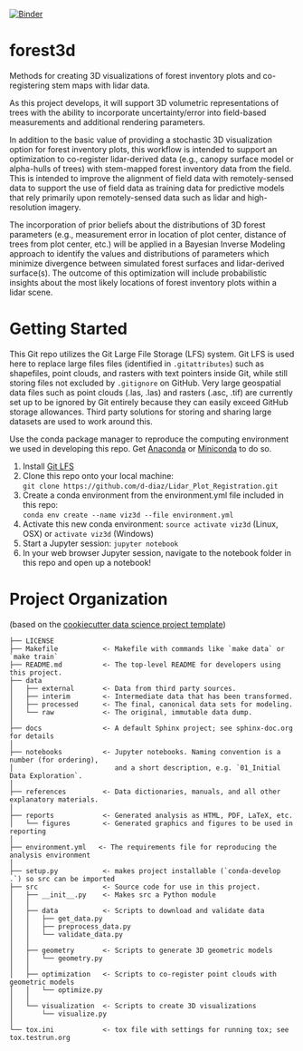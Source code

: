 [![Binder](https://mybinder.org/badge.svg)](https://mybinder.org/v2/gh/d-diaz/Lidar_Plot_Registration/master)

# forest3d
Methods for creating 3D visualizations of forest inventory plots and co-registering stem maps with lidar data.

As this project develops, it will support 3D volumetric representations of trees with the ability to incorporate uncertainty/error into field-based measurements and additional rendering parameters.

In addition to the basic value of providing a stochastic 3D visualization option for forest inventory plots, this workflow is intended to support an optimization to co-register lidar-derived data (e.g., canopy surface model or alpha-hulls of trees) with stem-mapped forest inventory data from the field. This is intended to improve the alignment of field data with remotely-sensed data to support the use of field data as training data for predictive models that rely primarily upon remotely-sensed data such as lidar and high-resolution imagery.

The incorporation of prior beliefs about the distributions of 3D forest parameters (e.g., measurement error in location of plot center, distance of trees from plot center, etc.) will be applied in a Bayesian Inverse Modeling approach to identify the values and distributions of parameters which minimize divergence between simulated forest surfaces and lidar-derived surface(s). The outcome of this optimization will include probabilistic insights about the most likely locations of forest inventory plots within a lidar scene.

# Getting Started
This Git repo utilizes the Git Large File Storage (LFS) system. Git LFS is used here to replace large files files (identified in `.gitattributes`) such as shapefiles, point clouds, and rasters with text pointers inside Git, while still storing files not excluded by `.gitignore` on GitHub. Very large geospatial data files such as point clouds (.las, .las) and rasters (.asc, .tif) are currently set up to be ignored by Git entirely because they can easily exceed GitHub storage allowances. Third party solutions for storing and sharing large datasets are used to work around this.

Use the conda package manager to reproduce the computing environment we used in developing this repo. Get [Anaconda](https://www.anaconda.com/download/) or [Miniconda](https://conda.io/miniconda.html) to do so.

1. Install [Git LFS](https://github.com/git-lfs/git-lfs/wiki/Installation)
2. Clone this repo onto your local machine:  
`git clone https://github.com/d-diaz/Lidar_Plot_Registration.git`
3. Create a conda environment from the environment.yml file included in this repo:  
`conda env create --name viz3d --file environment.yml`
4. Activate this new conda environment:
`source activate viz3d` (Linux, OSX) or `activate viz3d` (Windows)
5. Start a Jupyter session:
`jupyter notebook`
6. In your web browser Jupyter session, navigate to the notebook folder in this repo and open up a notebook!

# Project Organization
(based on the [cookiecutter data science project template](https://drivendata.github.io/cookiecutter-data-science/))

    ├── LICENSE
    ├── Makefile           <- Makefile with commands like `make data` or `make train`
    ├── README.md          <- The top-level README for developers using this project.
    ├── data
    │   ├── external       <- Data from third party sources.
    │   ├── interim        <- Intermediate data that has been transformed.
    │   ├── processed      <- The final, canonical data sets for modeling.
    │   └── raw            <- The original, immutable data dump.
    │
    ├── docs               <- A default Sphinx project; see sphinx-doc.org for details
    │  
    ├── notebooks          <- Jupyter notebooks. Naming convention is a number (for ordering),
    │                         and a short description, e.g. `01_Initial Data Exploration`.
    │
    ├── references         <- Data dictionaries, manuals, and all other explanatory materials.
    │
    ├── reports            <- Generated analysis as HTML, PDF, LaTeX, etc.
    │   └── figures        <- Generated graphics and figures to be used in reporting
    │
    ├── environment.yml   <- The requirements file for reproducing the analysis environment
    │
    ├── setup.py           <- makes project installable (`conda-develop .`) so src can be imported
    ├── src                <- Source code for use in this project.
    │   ├── __init__.py    <- Makes src a Python module
    │   │
    │   ├── data           <- Scripts to download and validate data
    │   │   ├── get_data.py
    │   │   ├── preprocess_data.py
    │   │   └── validate_data.py    
    │   │
    │   ├── geometry       <- Scripts to generate 3D geometric models
    │   │   └── geometry.py
    │   │
    │   ├── optimization   <- Scripts to co-register point clouds with geometric models
    │   │   └── optimize.py
    │   │
    │   └── visualization  <- Scripts to create 3D visualizations
    │       └── visualize.py
    │
    └── tox.ini            <- tox file with settings for running tox; see tox.testrun.org

